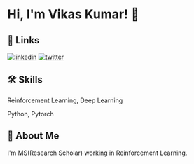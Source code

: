 # Hi, I'm Vikas Kumar! 👋


## 🔗 Links
[![linkedin](https://img.shields.io/badge/linkedin-0A66C2?style=for-the-badge&logo=linkedin&logoColor=white)](https://www.linkedin.com/in/vizzard110/)
[![twitter](https://img.shields.io/badge/twitter-1DA1F2?style=for-the-badge&logo=twitter&logoColor=white)](https://twitter.com/vizzard110)


## 🛠 Skills
Reinforcement Learning, Deep Learning

Python, Pytorch


## 🚀 About Me
I'm MS(Research Scholar) working in Reinforcement Learning.

